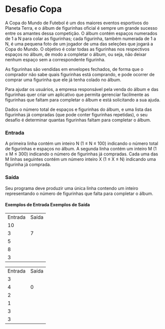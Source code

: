 <h1>Desafio Copa</h1>
<p>A Copa do Mundo de Futebol é um dos maiores eventos esportivos do Planeta Terra, 
e o álbum de figurinhas oficial é sempre um grande sucesso entre os amantes dessa 
competição. O álbum contém espaços numerados de 1 a N para colar as figurinhas; 
cada figurinha, também numerada de 1 a N, é uma pequena foto de um jogador de uma 
das seleções que jogará a Copa do Mundo. O objetivo é colar todas as figurinhas nos 
respectivos espaços no álbum, de modo a completar o álbum, ou seja, não deixar 
nenhum espaço sem a correspondente figurinha.</p>
<p>As figurinhas são vendidas em envelopes fechados, de forma que o comprador não 
sabe quais figurinhas está comprando, e pode ocorrer de comprar uma figurinha que 
ele já tenha colado no álbum.</p>
<p>Para ajudar os usuários, a empresa responsável pela venda do álbum e das 
figurinhas quer criar um aplicativo que permita gerenciar facilmente as figurinhas 
que faltam para completar o álbum e está solicitando a sua ajuda.</p>
<p>Dados o número total de espaços e figurinhas do álbum, e uma lista das figurinhas 
já compradas (que pode conter figurinhas repetidas), o seu desafio é determinar 
quantas figurinhas faltam para completar o álbum.</p>

<h3>Entrada</h3>
<p>A primeira linha contém um inteiro N (1 ≤ N ≤ 100) indicando o número total de 
figurinhas e espaços no álbum. A segunda linha contém um inteiro M (1 ≤ M ≤ 300) 
indicando o número de figurinhas já compradas. Cada uma das M linhas seguintes 
contém um número inteiro X (1 ≤ X ≤ N) indicando uma figurinha já comprada.</p>

<h3>Saída</h3>
<p>Seu programa deve produzir uma única linha contendo um inteiro representando o 
número de figurinhas que falta para completar o álbum.</p>

 
<h4>Exemplos de Entrada	Exemplos de Saída</h4>
<table>
	<tr>
		<td>Entrada</td><td>Saída</td>
	</tr>
	<tr>
		<td>10</td>
	</tr>
	<tr>
		<td>3</td><td>7</td>
	</tr>
	<tr>
		<td>5</td>
	</tr>
	<tr>
		<td>8</td>
	</tr>
	<tr>
		<td>3</td>
	</tr>
</table>
<table>
	<tr>
		<td>Entrada</td><td>Saída</td>
	</tr>
	<tr>
		<td>3</td>
	</tr>
	<tr>
		<td>4</td><td>0</td>
	</tr>
	<tr>
		<td>2</td>
	</tr>
	<tr>
		<td>1</td>
	</tr>
	<tr>
		<td>3</td>
	</tr>
	<tr>
		<td>3</td>
	</tr>
</table>


 

